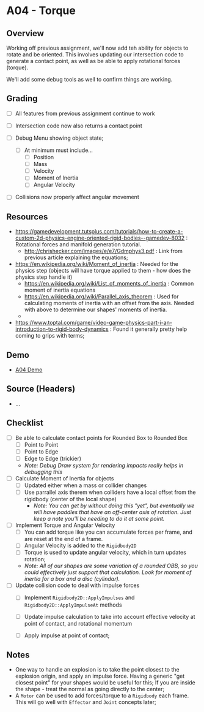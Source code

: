 A04 - Torque
======

## Overview
Working off previous assignment, we'll now add teh ability for objects to rotate and be oriented.  This involves updating our intersection code to generate a contact point, as well as be able to apply rotational forces (torque).  

We'll add some debug tools as well to confirm things are working.  


## Grading 
- [ ] All features from previous assignment continue to work
- [ ] Intersection code now also returns a contact point
- [ ] Debug Menu showing object state; 
    - [ ] At minimum must include...
        - [ ] Position
        - [ ] Mass
        - [ ] Velocity
        - [ ] Moment of Inertia
        - [ ] Angular Velocity
- [ ] Collisions now properly affect angular movement


## Resources
- https://gamedevelopment.tutsplus.com/tutorials/how-to-create-a-custom-2d-physics-engine-oriented-rigid-bodies--gamedev-8032 : Rotational forces and manifold generation tutorial.  
  - http://chrishecker.com/images/e/e7/Gdmphys3.pdf : Link from previous article explaining the equations;
- https://en.wikipedia.org/wiki/Moment_of_inertia : Needed for the physics step (objects will have torque applied to them - how does the physics step handle it)
  - https://en.wikipedia.org/wiki/List_of_moments_of_inertia : Common moment of inertia equations 
  - https://en.wikipedia.org/wiki/Parallel_axis_theorem : Used for calculating moments of inertia with an offset from the axis.  Needed with above to determine our shapes' moments of inertia. 
  - 
- https://www.toptal.com/game/video-game-physics-part-i-an-introduction-to-rigid-body-dynamics : Found it generally pretty help coming to grips with terms; 

## Demo
- [A04 Demo](./mp2.a04.zip)

## Source (Headers)
- ...

## Checklist
- [ ] Be able to calculate contact points for Rounded Box to Rounded Box
  - [ ] Point to Point
  - [ ] Point to Edge
  - [ ] Edge to Edge  (trickier)
  - *Note: Debug Draw system for rendering impacts really helps in debugging this*
- [ ] Calculate Moment of Inertia for objects
    - [ ] Updated either when a mass or collider changes
    - [ ] Use parrallel axis therem when colliders have a local offset from the rigidbody (center of the local shape)
        - *Note: You can get by without doing this "yet", but eventually we will have paddles that have an off-center axis of rotation.  Just keep a note you'll be needing to do it at some point.*
- [ ] Implement Torque and Angular Velocity
    - [ ] You can add torque like you can accumulate forces per frame, and are reset at the end of a frame. 
    - [ ] Angular Velocity is added to the `Rigidbody2D`
    - [ ] Torque is used to update angular velocity, which in turn updates rotation; 
    - *Note: All of our shapes are some variation of a rounded OBB, so you could effectively just support that calculation.  Look for moment of inertia for a box and a disc (cylindar).*
- [ ] Update collision code to deal with impulse forces
    - [ ] Implement `Rigidbody2D::ApplyImpulses` and `Rigidbody2D::ApplyImpulseAt` methods
    - [ ] Update impulse calculation to take into account effective velocity at point of contact, and rotational momentum
    - [ ] Apply impulse at point of contact; 


## Notes
- One way to handle an explosion is to take the point closest to the explosion origin, and apply an impulse force.  Having a generic "get closest point" for your shapes would be useful for this;  If you are inside the shape - treat the normal as going directly to the center; 
- A `Motor` can be used to add forces/torque to a `Rigidbody` each frame.  This will go well with `Effector` and `Joint` concepts later; 
